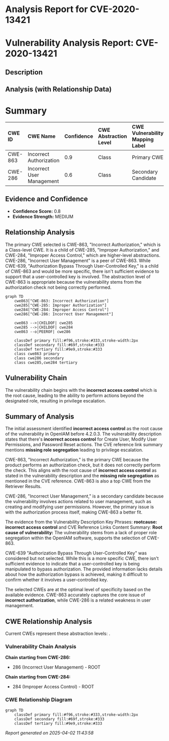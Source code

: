 # Analysis Report for CVE-2020-13421

# Vulnerability Analysis Report: CVE-2020-13421

## Description



## Analysis (with Relationship Data)

# Summary

| CWE ID  | CWE Name                                                      | Confidence | CWE Abstraction Level | CWE Vulnerability Mapping Label | CWE-Vulnerability Mapping Notes |
| :-------- | :------------------------------------------------------------ | :--------- | :---------------------- | :------------------------------ | :------------------------------ |
| CWE-863   | Incorrect Authorization                                       | 0.9        | Class                   | Primary CWE                     | Allowed-with-Review             |
| CWE-286   | Incorrect User Management                                   | 0.6        | Class                   | Secondary Candidate             | Allowed-with-Review             |

## Evidence and Confidence

*   **Confidence Score:** 0.8
*   **Evidence Strength:** MEDIUM

## Relationship Analysis

The primary CWE selected is CWE-863, "Incorrect Authorization," which is a Class-level CWE. It is a child of CWE-285, "Improper Authorization," and CWE-284, "Improper Access Control," which are higher-level abstractions. CWE-286, "Incorrect User Management" is a peer of CWE-863. While CWE-639, "Authorization Bypass Through User-Controlled Key," is a child of CWE-863 and would be more specific, there isn't sufficient evidence to support that a user-controlled key is involved. The abstraction level of CWE-863 is appropriate because the vulnerability stems from the authorization check not being correctly performed.

```mermaid
graph TD
    cwe863["CWE-863: Incorrect Authorization"]
    cwe285["CWE-285: Improper Authorization"]
    cwe284["CWE-284: Improper Access Control"]
    cwe286["CWE-286: Incorrect User Management"]
    
    cwe863 -->|CHILDOF| cwe285
    cwe285 -->|CHILDOF| cwe284
    cwe863 --o|PEEROF| cwe286
    
    classDef primary fill:#f96,stroke:#333,stroke-width:2px
    classDef secondary fill:#69f,stroke:#333
    classDef tertiary fill:#9e9,stroke:#333
    class cwe863 primary
    class cwe286 secondary
    class cwe285,cwe284 tertiary
```

## Vulnerability Chain

The vulnerability chain begins with the **incorrect access control** which is the root cause, leading to the ability to perform actions beyond the designated role, resulting in privilege escalation.

## Summary of Analysis

The initial assessment identified **incorrect access control** as the root cause of the vulnerability in OpenIAM before 4.2.0.3. The vulnerability description states that there's **incorrect access control** for Create User, Modify User Permissions, and Password Reset actions. The CVE reference link summary mentions **missing role segregation** leading to privilege escalation.

CWE-863, "Incorrect Authorization," is the primary CWE because the product performs an authorization check, but it does not correctly perform the check. This aligns with the root cause of **incorrect access control** as stated in the vulnerability description and the **missing role segregation** as mentioned in the CVE reference. CWE-863 is also a top CWE from the Retriever Results.

CWE-286, "Incorrect User Management," is a secondary candidate because the vulnerability involves actions related to user management, such as creating and modifying user permissions. However, the primary issue is with the authorization process itself, making CWE-863 a better fit.

The evidence from the Vulnerability Description Key Phrases: **rootcause:** **incorrect access control** and CVE Reference Links Content Summary: **Root cause of vulnerability:** The vulnerability stems from a lack of proper role segregation within the OpenIAM software, supports the selection of CWE-863.

CWE-639 "Authorization Bypass Through User-Controlled Key" was considered but not selected. While this is a more specific CWE, there isn't sufficient evidence to indicate that a user-controlled key is being manipulated to bypass authorization. The provided information lacks details about how the authorization bypass is achieved, making it difficult to confirm whether it involves a user-controlled key.

The selected CWEs are at the optimal level of specificity based on the available evidence. CWE-863 accurately captures the core issue of **incorrect authorization**, while CWE-286 is a related weakness in user management.


## CWE Relationship Analysis

Current CWEs represent these abstraction levels: .


### Vulnerability Chain Analysis

**Chain starting from CWE-286:**
- 286 (Incorrect User Management) - ROOT


**Chain starting from CWE-284:**
- 284 (Improper Access Control) - ROOT



### CWE Relationship Diagram

```mermaid
graph TD
    classDef primary fill:#f96,stroke:#333,stroke-width:2px
    classDef secondary fill:#69f,stroke:#333
    classDef tertiary fill:#9e9,stroke:#333
```



*Report generated on 2025-04-02 11:43:58*
